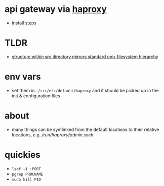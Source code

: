 # api gateway via [haproxy](https://cbonte.github.io/haproxy-dconv/2.4/intro.html)

- [install steps](https://haproxy.debian.net/#?distribution=Ubuntu&release=focal&version=2.4)

# TLDR

- [structure within src directory mirrors standard unix filesystem hierarchy](https://help.ubuntu.com/community/LinuxFilesystemTreeOverview#Main_directories)

# env vars

- set them in `./src/etc/default/haproxy` and it should be picked up in the init & configuration files

# about

- many things can be symlinked from the default locations to their relative locations, e.g. */run/haproxy/admin.sock*

# quickies

- `lsof -i :PORT`
- `pgrep PROCNAME`
- `sudo kill PID`
